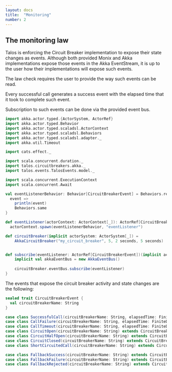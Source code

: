 ```yaml
---
layout: docs
title:  "Monitoring"
number: 2
---
```


## The monitoring law

Talos is enforcing the Circuit Breaker implementation to expose their state changes as events.
Although both provided Monix and Akka implementations expose those events in the Akka EventStream, it is up to
the user how their implementations will expose such events.

The law check requires the user to provide the way such events can be read.


Every successful call generates a success event with the elapsed time that it took to complete such event.

Subscription to such events can be done via the provided event bus.

```scala mdoc:silent
import akka.actor.typed.{ActorSystem, ActorRef}
import akka.actor.typed.Behavior
import akka.actor.typed.scaladsl.ActorContext
import akka.actor.typed.scaladsl.Behaviors
import akka.actor.typed.scaladsl.adapter._
import akka.util.Timeout

import cats.effect._

import scala.concurrent.duration._
import talos.circuitbreakers.akka._
import talos.events.TalosEvents.model._

import scala.concurrent.ExecutionContext
import scala.concurrent.Await

val eventListenerBehavior: Behavior[CircuitBreakerEvent] = Behaviors.receiveMessage {
  event =>
    println(event)
    Behaviors.same
}

def eventListener(actorContext: ActorContext[_]): ActorRef[CircuitBreakerEvent] =
  actorContext.spawn(eventListenerBehavior, "eventListener")

def circuitBreaker(implicit actorSystem: ActorSystem[_]) = 
    AkkaCircuitBreaker("my_circuit_breaker", 5, 2 seconds, 5 seconds)


def subscribe(eventListener: ActorRef[CircuitBreakerEvent])(implicit actorSystem: ActorSystem[_]) = {
    implicit val akkaEventBus = new AkkaEventBus()
    
    circuitBreaker.eventBus.subscribe(eventListener)
}
```


The events that expose the circuit breaker activity and state changes are the following:

```scala mdoc:silent
sealed trait CircuitBreakerEvent {
  val circuitBreakerName: String
}

case class SuccessfulCall(circuitBreakerName: String, elapsedTime: FiniteDuration) extends CircuitBreakerEvent
case class CallFailure(circuitBreakerName: String, elapsedTime: FiniteDuration) extends CircuitBreakerEvent
case class CallTimeout(circuitBreakerName: String, elapsedTime: FiniteDuration) extends CircuitBreakerEvent
case class CircuitOpen(circuitBreakerName: String) extends CircuitBreakerEvent
case class CircuitHalfOpen(circuitBreakerName: String) extends CircuitBreakerEvent
case class CircuitClosed(circuitBreakerName: String) extends CircuitBreakerEvent
case class ShortCircuitedCall(circuitBreakerName: String) extends CircuitBreakerEvent

case class FallbackSuccess(circuitBreakerName: String) extends CircuitBreakerEvent
case class FallbackFailure(circuitBreakerName: String) extends CircuitBreakerEvent
case class FallbackRejected(circuitBreakerName: String) extends CircuitBreakerEvent
```

